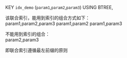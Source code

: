  KEY `idx_demo` (`param1`,`param2`,`param3`) USING BTREE,


该联合索引，能用到索引的组合方式如下：  
param1,param2,param3 
param1,param2
param1,param3  

不能用到索引的组合：  
param2,param3  

即联合索引遵循最左前缀的原则  

